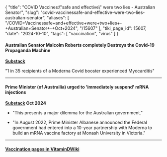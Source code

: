 {
    "title": "COVID Vaccines:\\\"safe and effective\\\" were two lies - Australian Senator",
    "slug": "covid-vaccinessafe-and-effective-were-two-lies-australian-senator",
    "aliases": [
        "/COVID+Vaccinessafe+and+effective+were+two+lies+-+Australian+Senator+-+Oct+2024",
        "/15607"
    ],
    "tiki_page_id": 15607,
    "date": "2024-10-10",
    "tags": [
        "vaccination",
        "virus"
    ]
}


#### Australian Senator Malcolm Roberts completely Destroys the Covid-19 Propaganda Machine

 **[Substack](https://lionessofjudah.substack.com/p/australian-senator-malcolm-roberts-731?utm_source=cross-post&publication_id=581065&post_id=149682636&utm_campaign=1301027&isFreemail=true&r=ofo3r&triedRedirect=true&utm_medium=email)** 

"1 in 35 recipients of a Moderna Covid booster experienced Myocarditis"

---

#### Prime Minister (of Austrailia) urged to 'immediately suspend' mRNA injections

 **[Substack](https://lionessofjudah.substack.com/p/australian-senator-malcolm-roberts) Oct 2024** 

* "This presents a major dilemma for the Australian government."

* "In August 2022, Prime Minister Albanese announced the Federal government had entered into a 10-year partnership with Moderna to build an mRNA vaccine factory at Monash University in Victoria."

---

#### [Vaccination pages in VitaminDWiki](/posts/vaccination-pages-in-vitamindwiki)
